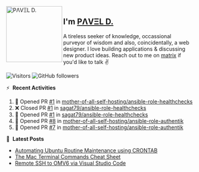 <img align="left" width="150" height="150" alt="PΛVΞL D." src="https://res.cloudinary.com/dimov/image/upload/c_scale,w_150/v1674315300/logo_qxj2ir.png"/>

## I'm [PΛVΞL D.][homepage]

A tireless seeker of knowledge, occassional purveyor of wisdom and also, coincidentally, a web designer. I love building applications & discussing new product ideas. Reach out to me on [matrix][matrixto] if you'd like to talk ✌️



[homepage]: https://l.dimov.xyz/page?ref=github.com
[matrixto]: https://l.dimov.xyz/matrix?ref=github.com
[github]: https://l.dimov.xyz/github?ref=github.com
   
![Visitors](https://visitor-badge.laobi.icu/badge?page_id=sagat79.vistorsBadge)
![GitHub followers](https://img.shields.io/github/followers/sagat79?color=velvet&style=flat-square)

:zap: &nbsp;**Recent Activities**
  
<!--START_SECTION:activity-->
1. 💪 Opened PR [#1](https://github.com/mother-of-all-self-hosting/ansible-role-healthchecks/pull/1) in [mother-of-all-self-hosting/ansible-role-healthchecks](https://github.com/mother-of-all-self-hosting/ansible-role-healthchecks)
2. ❌ Closed PR [#1](https://github.com/sagat79/ansible-role-healthchecks/pull/1) in [sagat79/ansible-role-healthchecks](https://github.com/sagat79/ansible-role-healthchecks)
3. 💪 Opened PR [#1](https://github.com/sagat79/ansible-role-healthchecks/pull/1) in [sagat79/ansible-role-healthchecks](https://github.com/sagat79/ansible-role-healthchecks)
4. 💪 Opened PR [#8](https://github.com/mother-of-all-self-hosting/ansible-role-authentik/pull/8) in [mother-of-all-self-hosting/ansible-role-authentik](https://github.com/mother-of-all-self-hosting/ansible-role-authentik)
5. 💪 Opened PR [#7](https://github.com/mother-of-all-self-hosting/ansible-role-authentik/pull/7) in [mother-of-all-self-hosting/ansible-role-authentik](https://github.com/mother-of-all-self-hosting/ansible-role-authentik)
<!--END_SECTION:activity-->

📑 &nbsp;**Latest Posts**

<!-- DIMOV-POST-LIST:START -->
- [Automating Ubuntu Routine Maintenance using CRONTAB](https://www.dimov.xyz/automating-ubuntu-routine-maintenance-using-crontab/)
- [The Mac Terminal Commands Cheat Sheet](https://www.dimov.xyz/the-mac-terminal-commands-cheat-sheet/)
- [Remote SSH to OMV6 via Visual Studio Code](https://www.dimov.xyz/remote-ssh-via-visual-studio-code/)
<!-- DIMOV-POST-LIST:END -->

